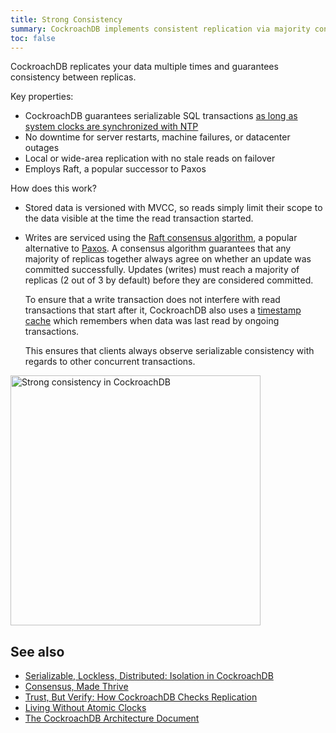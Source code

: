 ```yaml
---
title: Strong Consistency
summary: CockroachDB implements consistent replication via majority consensus between replicas.
toc: false
---
```


CockroachDB replicates your data multiple times and guarantees consistency between replicas.

Key properties:

-   CockroachDB guarantees serializable SQL transactions
    [as long as system clocks are synchronized with NTP](https://www.cockroachlabs.com/blog/living-without-atomic-clocks/)
-   No downtime for server restarts, machine failures, or datacenter outages
-   Local or wide-area replication with no stale reads on failover
-   Employs Raft, a popular successor to Paxos

How does this work?

- Stored data is versioned with MVCC, so reads simply limit
  their scope to the data visible at the time the read transaction started.

- Writes are serviced using the
  [Raft consensus algorithm](https://raft.github.io/), a popular
  alternative to
  <a href="https://www.microsoft.com/en-us/research/publication/paxos-made-simple/" data-proofer-ignore>Paxos</a>.
  A consensus algorithm guarantees that any majority of replicas
  together always agree on whether an update was committed
  successfully. Updates (writes) must reach a majority of replicas (2
  out of 3 by default) before they are considered committed.

  To ensure that a write transaction does not interfere with
  read transactions that start after it, CockroachDB also uses
  a [timestamp cache](https://www.cockroachlabs.com/blog/serializable-lockless-distributed-isolation-cockroachdb/)
  which remembers when data was last read by ongoing transactions.

  This ensures that clients always observe serializable consistency
  with regards to other concurrent transactions.

<img src="{{ 'images/v2.1/2strong-consistency.png' | relative_url }}" alt="Strong consistency in CockroachDB" style="width: 400px" />

## See also

- [Serializable, Lockless, Distributed: Isolation in CockroachDB](https://www.cockroachlabs.com/blog/serializable-lockless-distributed-isolation-cockroachdb/)
- [Consensus, Made Thrive](https://www.cockroachlabs.com/blog/consensus-made-thrive/)
- [Trust, But Verify: How CockroachDB Checks Replication](https://www.cockroachlabs.com/blog/trust-but-verify-cockroachdb-checks-replication/)
- [Living Without Atomic Clocks](https://www.cockroachlabs.com/blog/living-without-atomic-clocks/)
- [The CockroachDB Architecture Document](https://github.com/cockroachdb/cockroach/blob/master/docs/design.md)
